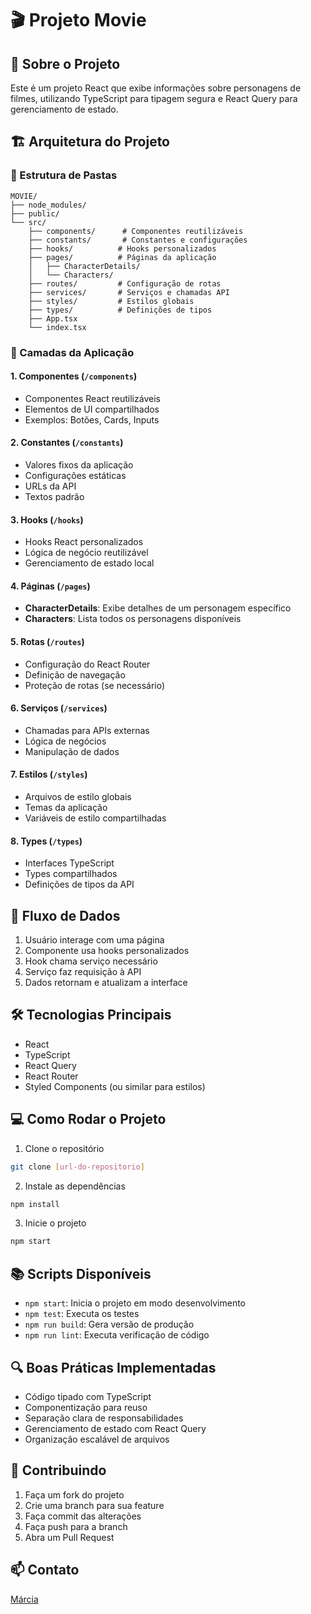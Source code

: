 # 🎬 Projeto Movie

## 📝 Sobre o Projeto

Este é um projeto React que exibe informações sobre personagens de filmes, utilizando TypeScript para tipagem segura e React Query para gerenciamento de estado.

## 🏗 Arquitetura do Projeto

### 📁 Estrutura de Pastas

```
MOVIE/
├── node_modules/
├── public/
└── src/
    ├── components/      # Componentes reutilizáveis
    ├── constants/       # Constantes e configurações
    ├── hooks/          # Hooks personalizados
    ├── pages/          # Páginas da aplicação
    │   ├── CharacterDetails/
    │   └── Characters/
    ├── routes/         # Configuração de rotas
    ├── services/       # Serviços e chamadas API
    ├── styles/         # Estilos globais
    ├── types/          # Definições de tipos
    ├── App.tsx
    └── index.tsx
```

### 🎯 Camadas da Aplicação

#### 1. Componentes (`/components`)

- Componentes React reutilizáveis
- Elementos de UI compartilhados
- Exemplos: Botões, Cards, Inputs

#### 2. Constantes (`/constants`)

- Valores fixos da aplicação
- Configurações estáticas
- URLs da API
- Textos padrão

#### 3. Hooks (`/hooks`)

- Hooks React personalizados
- Lógica de negócio reutilizável
- Gerenciamento de estado local

#### 4. Páginas (`/pages`)

- **CharacterDetails**: Exibe detalhes de um personagem específico
- **Characters**: Lista todos os personagens disponíveis

#### 5. Rotas (`/routes`)

- Configuração do React Router
- Definição de navegação
- Proteção de rotas (se necessário)

#### 6. Serviços (`/services`)

- Chamadas para APIs externas
- Lógica de negócios
- Manipulação de dados

#### 7. Estilos (`/styles`)

- Arquivos de estilo globais
- Temas da aplicação
- Variáveis de estilo compartilhadas

#### 8. Types (`/types`)

- Interfaces TypeScript
- Types compartilhados
- Definições de tipos da API

## 🔄 Fluxo de Dados

1. Usuário interage com uma página
2. Componente usa hooks personalizados
3. Hook chama serviço necessário
4. Serviço faz requisição à API
5. Dados retornam e atualizam a interface

## 🛠 Tecnologias Principais

- React
- TypeScript
- React Query
- React Router
- Styled Components (ou similar para estilos)

## 💻 Como Rodar o Projeto

1. Clone o repositório

```bash
git clone [url-do-repositorio]
```

2. Instale as dependências

```bash
npm install
```

3. Inicie o projeto

```bash
npm start
```

## 📚 Scripts Disponíveis

- `npm start`: Inicia o projeto em modo desenvolvimento
- `npm test`: Executa os testes
- `npm run build`: Gera versão de produção
- `npm run lint`: Executa verificação de código

## 🔍 Boas Práticas Implementadas

- Código tipado com TypeScript
- Componentização para reuso
- Separação clara de responsabilidades
- Gerenciamento de estado com React Query
- Organização escalável de arquivos

## 🤝 Contribuindo

1. Faça um fork do projeto
2. Crie uma branch para sua feature
3. Faça commit das alterações
4. Faça push para a branch
5. Abra um Pull Request

## 📫 Contato

[Márcia](https://www.linkedin.com/in/marcia-agostinho-developer/)
